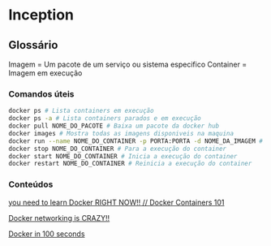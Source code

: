 # Inception

## Glossário

Imagem = Um pacote de um serviço ou sistema especifico
Container = Imagem em execução

### Comandos úteis

```sh
docker ps # Lista containers em execução
docker ps -a # Lista containers parados e em execução
docker pull NOME_DO_PACOTE # Baixa um pacote da docker hub
docker images # Mostra todas as imagens disponiveis na maquina
docker run --name NOME_DO_CONTAINER -p PORTA:PORTA -d NOME_DA_IMAGEM # Inicia um container com um nome em uma porta baseado na imagem especifica
docker stop NOME_DO_CONTAINER # Para a execução do container
docker start NOME_DO_CONTAINER # Inicia a execução do container
docker restart NOME_DO_CONTAINER # Reinicia a execução do container

```

### Conteúdos

[you need to learn Docker RIGHT NOW!! // Docker Containers 101](https://www.youtube.com/watch?v=eGz9DS-aIeY)

[Docker networking is CRAZY!!](https://www.youtube.com/watch?v=bKFMS5C4CG0)

[Docker in 100 seconds](https://www.youtube.com/watch?v=Gjnup-PuquQ)

